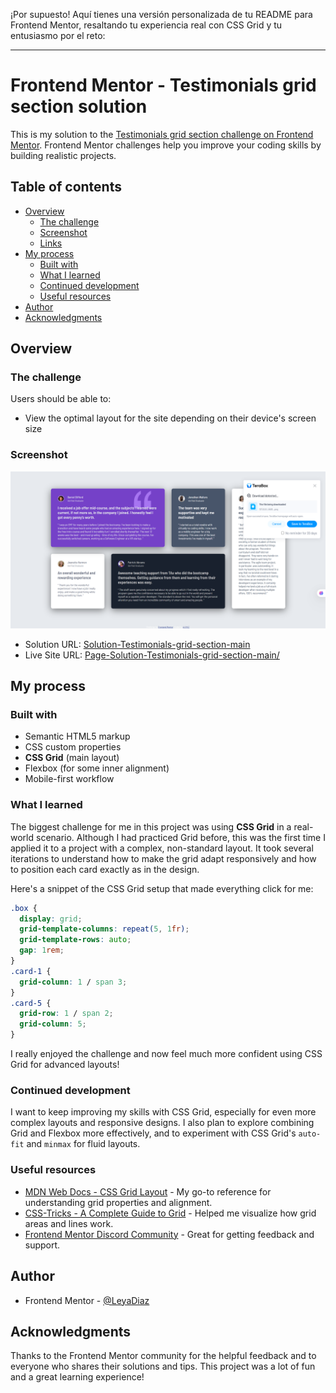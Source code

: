 ¡Por supuesto! Aquí tienes una versión personalizada de tu README para Frontend Mentor, resaltando tu experiencia real con CSS Grid y tu entusiasmo por el reto:

---

# Frontend Mentor - Testimonials grid section solution

This is my solution to the [Testimonials grid section challenge on Frontend Mentor](https://www.frontendmentor.io/challenges/testimonials-grid-section-Nnw6J7Un7). Frontend Mentor challenges help you improve your coding skills by building realistic projects.

## Table of contents

- [Overview](#overview)
  - [The challenge](#the-challenge)
  - [Screenshot](#screenshot)
  - [Links](#links)
- [My process](#my-process)
  - [Built with](#built-with)
  - [What I learned](#what-i-learned)
  - [Continued development](#continued-development)
  - [Useful resources](#useful-resources)
- [Author](#author)
- [Acknowledgments](#acknowledgments)

## Overview

### The challenge

Users should be able to:

- View the optimal layout for the site depending on their device's screen size

### Screenshot

![Screenshot of my solution](./screenshots/127.0.0.1_5501_%20(1).png)

- Solution URL: [Solution-Testimonials-grid-section-main](https://github.com/LeyaDiaz/Solution-Testimonials-grid-section-main.git)
- Live Site URL: [Page-Solution-Testimonials-grid-section-main/](https://LeyaDiaz.github.io/Page-Solution-Testimonials-grid-section-main/)

## My process

### Built with

- Semantic HTML5 markup
- CSS custom properties
- **CSS Grid** (main layout)
- Flexbox (for some inner alignment)
- Mobile-first workflow

### What I learned

The biggest challenge for me in this project was using **CSS Grid** in a real-world scenario. Although I had practiced Grid before, this was the first time I applied it to a project with a complex, non-standard layout. It took several iterations to understand how to make the grid adapt responsively and how to position each card exactly as in the design.

Here's a snippet of the CSS Grid setup that made everything click for me:

```css
.box {
  display: grid;
  grid-template-columns: repeat(5, 1fr);
  grid-template-rows: auto;
  gap: 1rem;
}
.card-1 {
  grid-column: 1 / span 3;
}
.card-5 {
  grid-row: 1 / span 2;
  grid-column: 5;
}
```

I really enjoyed the challenge and now feel much more confident using CSS Grid for advanced layouts!

### Continued development

I want to keep improving my skills with CSS Grid, especially for even more complex layouts and responsive designs. I also plan to explore combining Grid and Flexbox more effectively, and to experiment with CSS Grid's `auto-fit` and `minmax` for fluid layouts.

### Useful resources

- [MDN Web Docs - CSS Grid Layout](https://developer.mozilla.org/en-US/docs/Web/CSS/CSS_Grid_Layout) - My go-to reference for understanding grid properties and alignment.
- [CSS-Tricks - A Complete Guide to Grid](https://css-tricks.com/snippets/css/complete-guide-grid/) - Helped me visualize how grid areas and lines work.
- [Frontend Mentor Discord Community](https://discord.gg/frontendmentor) - Great for getting feedback and support.

## Author

- Frontend Mentor - [@LeyaDiaz](https://www.frontendmentor.io/profile/LeyaDiaz)

## Acknowledgments

Thanks to the Frontend Mentor community for the helpful feedback and to everyone who shares their solutions and tips. This project was a lot of fun and a great learning experience!
